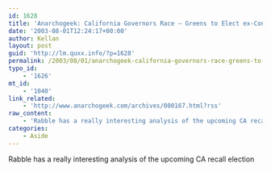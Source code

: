 ```yaml
---
id: 1628
title: 'Anarchogeek: California Governors Race – Greens to Elect ex-Conservative?'
date: '2003-08-01T12:24:17+00:00'
author: Kellan
layout: post
guid: 'http://lm.quxx.info/?p=1628'
permalink: /2003/08/01/anarchogeek-california-governors-race-greens-to-elect-ex-conservative/
typo_id:
    - '1626'
mt_id:
    - '1040'
link_related:
    - 'http://www.anarchogeek.com/archives/000167.html?rss'
raw_content:
    - 'Rabble has a really interesting analysis of the upcoming CA recall election'
categories:
    - Aside
---
```


Rabble has a really interesting analysis of the upcoming CA recall election